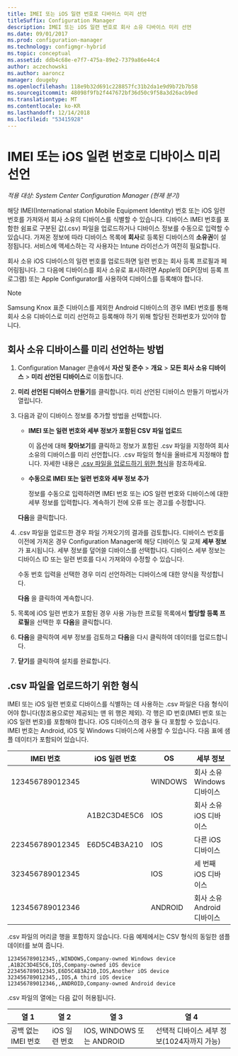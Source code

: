 ```yaml
---
title: IMEI 또는 iOS 일련 번호로 디바이스 미리 선언
titleSuffix: Configuration Manager
description: IMEI 또는 iOS 일련 번호로 회사 소유 디바이스 미리 선언
ms.date: 09/01/2017
ms.prod: configuration-manager
ms.technology: configmgr-hybrid
ms.topic: conceptual
ms.assetid: ddb4c68e-e7f7-475a-89e2-7379a86e44c4
author: aczechowski
ms.author: aaroncz
manager: dougeby
ms.openlocfilehash: 118e9b32d691c228857fc31b2da1e9d9b72b7b58
ms.sourcegitcommit: 48098f9fb2f447672bf36d50c9f58a3d26acb9ed
ms.translationtype: MT
ms.contentlocale: ko-KR
ms.lasthandoff: 12/14/2018
ms.locfileid: "53415928"
---
```

# <a name="predeclare-devices-with-imei-or-ios-serial-numbers"></a>IMEI 또는 iOS 일련 번호로 디바이스 미리 선언

*적용 대상: System Center Configuration Manager (현재 분기)*

해당 IMEI(International station Mobile Equipment Identity) 번호 또는 iOS 일련 번호를 가져와서 회사 소유의 디바이스를 식별할 수 있습니다. 디바이스 IMEI 번호를 포함한 쉼표로 구분된 값(.csv) 파일을 업로드하거나 디바이스 정보를 수동으로 입력할 수 있습니다.  가져온 정보에 따라 디바이스 목록에 **회사**로 등록된 디바이스의 **소유권**이 설정됩니다. 서비스에 액세스하는 각 사용자는 Intune 라이선스가 여전히 필요합니다.  

회사 소유 iOS 디바이스의 일련 번호를 업로드하면 일련 번호는 회사 등록 프로필과 페어링됩니다. 그 다음에 디바이스를 회사 소유로 표시하려면 Apple의 DEP(장비 등록 프로그램) 또는 Apple Configurator를 사용하여 디바이스를 등록해야 합니다.

>[!NOTE]
>Samsung Knox 표준 디바이스를 제외한 Android 디바이스의 경우 IMEI 번호를 통해 회사 소유 디바이스로 미리 선언하고 등록해야 하기 위해 할당된 전화번호가 있어야 합니다.

## <a name="how-to-predeclare-corporate-owned-devices"></a>회사 소유 디바이스를 미리 선언하는 방법

1. Configuration Manager 콘솔에서 **자산 및 준수** > **개요** > **모든 회사 소유 디바이스** > **미리 선언된 디바이스**로 이동합니다.

2. **미리 선언된 디바이스 만들기**를 클릭합니다. 미리 선언된 디바이스 만들기 마법사가 열립니다.

3. 다음과 같이 디바이스 정보를 추가할 방법을 선택합니다.

    -  **IMEI 또는 일련 번호와 세부 정보가 포함된 CSV 파일 업로드**

       이 옵션에 대해 **찾아보기**를 클릭하고 정보가 포함된 .csv 파일을 지정하여 회사 소유의 디바이스를 미리 선언합니다. .csv 파일의 형식을 올바르게 지정해야 합니다. 자세한 내용은 [.csv 파일을 업로드하기 위한 형식](#format-for-uploading-csv-files)을 참조하세요.

    -  **수동으로 IMEI 또는 일련 번호와 세부 정보 추가**

       정보를 수동으로 입력하려면 IMEI 번호 또는 iOS 일련 번호와 디바이스에 대한 세부 정보를 입력합니다. 계속하기 전에 오류 또는 경고를 수정합니다.

   **다음**을 클릭합니다.

4. .csv 파일을 업로드한 경우 파일 가져오기의 결과를 검토합니다. 디바이스 번호를 이전에 가져온 경우 Configuration Manager에 해당 디바이스 및 교체 **세부 정보**가 표시됩니다. 세부 정보를 덮어쓸 디바이스를 선택합니다. 디바이스 세부 정보는 디바이스 ID 또는 일련 번호를 다시 가져와야 수정할 수 있습니다.

   수동 번호 입력을 선택한 경우 미리 선언하려는 디바이스에 대한 양식을 작성합니다.

   **다음** 을 클릭하여 계속합니다.

5. 목록에 iOS 일련 번호가 포함된 경우 사용 가능한 프로필 목록에서 **할당할 등록 프로필**을 선택한 후 **다음**을 클릭합니다.

6. **다음**을 클릭하여 세부 정보를 검토하고 **다음**을 다시 클릭하여 데이터를 업로드합니다.

7. **닫기**를 클릭하여 설치를 완료합니다.

## <a name="format-for-uploading-csv-files"></a>.csv 파일을 업로드하기 위한 형식

IMEI 또는 iOS 일련 번호로 디바이스를 식별하는 데 사용하는 .csv 파일은 다음 형식이어야 합니다(참조용으로만 제공되는 맨 위 행은 제외). 각 행은 ID 번호(IMEI 번호 또는 iOS 일련 번호)를 포함해야 합니다. iOS 디바이스의 경우 둘 다 포함할 수 있습니다. IMEI 번호는 Android, iOS 및 Windows 디바이스에 사용할 수 있습니다. 다음 표에 샘플 데이터가 포함되어 있습니다.

| IMEI 번호  | iOS 일련 번호  | OS | 세부 정보 |
|------------ |---------------|-----|-----|
| 123456789012345    |   | WINDOWS | 회사 소유 Windows 디바이스|
|   | A1B2C3D4E5C6 | IOS |  회사 소유 iOS 디바이스|
| 223456789012345 | E6D5C4B3A210 |   IOS |  다른 iOS 디바이스|
| 323456789012345 |        |   IOS |    세 번째 iOS 디바이스|
| 123456789012346 |         |   ANDROID |   회사 소유 Android 디바이스|

.csv 파일의 머리글 행을 포함하지 않습니다. 다음 예제에서는 CSV 형식의 동일한 샘플 데이터를 보여 줍니다.

```
123456789012345,,WINDOWS,Company-owned Windows device
,A1B2C3D4E5C6,IOS,Company-owned iOS device
223456789012345,E6D5C4B3A210,IOS,Another iOS device
323456789012345,,IOS,A third iOS device
123456789012346,,ANDROID,Company-owned Android device
```

.csv 파일의 열에는 다음 값이 허용됩니다.

| 열 1 | 열 2 | 열 3 | 열 4 |
|---|---|---|---|
|공백 없는 IMEI 번호 | iOS 일련 번호 | IOS, WINDOWS 또는 ANDROID | 선택적 디바이스 세부 정보(1024자까지 가능) |
